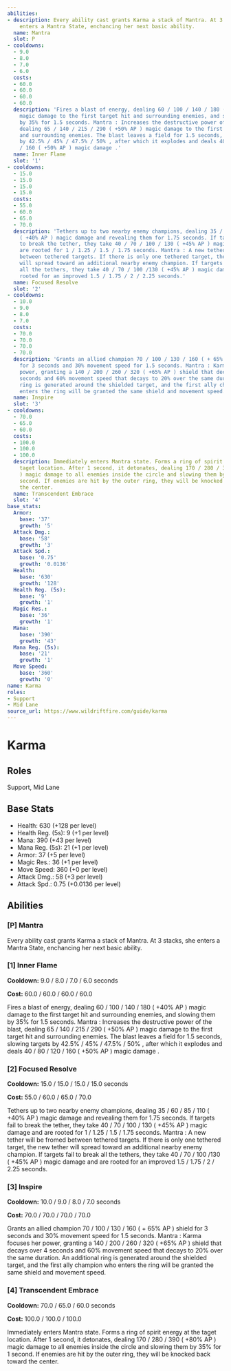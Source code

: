 ```yaml
---
abilities:
- description: Every ability cast grants Karma a stack of Mantra. At 3 stacks, she
    enters a Mantra State, enchancing her next basic ability.
  name: Mantra
  slot: P
- cooldowns:
  - 9.0
  - 8.0
  - 7.0
  - 6.0
  costs:
  - 60.0
  - 60.0
  - 60.0
  - 60.0
  description: 'Fires a blast of energy, dealing 60 / 100 / 140 / 180 ( +40% AP )
    magic damage to the first target hit and surrounding enemies, and slowing them
    by 35% for 1.5 seconds. Mantra : Increases the destructive power of the blast,
    dealing 65 / 140 / 215 / 290 ( +50% AP ) magic damage to the first target hit
    and surrounding enemies. The blast leaves a field for 1.5 seconds, slowing targets
    by 42.5% / 45% / 47.5% / 50% , after which it explodes and deals 40 / 80 / 120
    / 160 ( +50% AP ) magic damage .'
  name: Inner Flame
  slot: '1'
- cooldowns:
  - 15.0
  - 15.0
  - 15.0
  - 15.0
  costs:
  - 55.0
  - 60.0
  - 65.0
  - 70.0
  description: 'Tethers up to two nearby enemy champions, dealing 35 / 60 / 85 / 110
    ( +40% AP ) magic damage and revealing them for 1.75 seconds. If targets fail
    to break the tether, they take 40 / 70 / 100 / 130 ( +45% AP ) magic damage and
    are rooted for 1 / 1.25 / 1.5 / 1.75 seconds. Mantra : A new tether will be fromed
    between tethered targets. If there is only one tethered target, the new tether
    will spread toward an additional nearby enemy champion. If targets fail to break
    all the tethers, they take 40 / 70 / 100 /130 ( +45% AP ) magic damage and are
    rooted for an improved 1.5 / 1.75 / 2 / 2.25 seconds.'
  name: Focused Resolve
  slot: '2'
- cooldowns:
  - 10.0
  - 9.0
  - 8.0
  - 7.0
  costs:
  - 70.0
  - 70.0
  - 70.0
  - 70.0
  description: 'Grants an allied champion 70 / 100 / 130 / 160 ( + 65% AP ) shield
    for 3 seconds and 30% movement speed for 1.5 seconds. Mantra : Karma focuses her
    power, granting a 140 / 200 / 260 / 320 ( +65% AP ) shield that decays over 4
    seconds and 60% movement speed that decays to 20% over the same duration. An additional
    ring is generated around the shielded target, and the first ally champion who
    enters the ring will be granted the same shield and movement speed.'
  name: Inspire
  slot: '3'
- cooldowns:
  - 70.0
  - 65.0
  - 60.0
  costs:
  - 100.0
  - 100.0
  - 100.0
  description: Immediately enters Mantra state. Forms a ring of spirit energy at the
    taget location. After 1 second, it detonates, dealing 170 / 280 / 390 ( +80% AP
    ) magic damage to all enemies inside the circle and slowing them by 35% for 1
    second. If enemies are hit by the outer ring, they will be knocked back toward
    the center.
  name: Transcendent Embrace
  slot: '4'
base_stats:
  Armor:
    base: '37'
    growth: '5'
  Attack Dmg.:
    base: '58'
    growth: '3'
  Attack Spd.:
    base: '0.75'
    growth: '0.0136'
  Health:
    base: '630'
    growth: '128'
  Health Reg. (5s):
    base: '9'
    growth: '1'
  Magic Res.:
    base: '36'
    growth: '1'
  Mana:
    base: '390'
    growth: '43'
  Mana Reg. (5s):
    base: '21'
    growth: '1'
  Move Speed:
    base: '360'
    growth: '0'
name: Karma
roles:
- Support
- Mid Lane
source_url: https://www.wildriftfire.com/guide/karma
---
```


# Karma

## Roles

Support, Mid Lane

## Base Stats

- Health: 630 (+128 per level)
- Health Reg. (5s): 9 (+1 per level)
- Mana: 390 (+43 per level)
- Mana Reg. (5s): 21 (+1 per level)
- Armor: 37 (+5 per level)
- Magic Res.: 36 (+1 per level)
- Move Speed: 360 (+0 per level)
- Attack Dmg.: 58 (+3 per level)
- Attack Spd.: 0.75 (+0.0136 per level)

## Abilities

### [P] Mantra

Every ability cast grants Karma a stack of Mantra. At 3 stacks, she enters a Mantra State, enchancing her next basic ability.

### [1] Inner Flame

**Cooldown:** 9.0 / 8.0 / 7.0 / 6.0 seconds

**Cost:** 60.0 / 60.0 / 60.0 / 60.0

Fires a blast of energy, dealing 60 / 100 / 140 / 180 ( +40% AP ) magic damage to the first target hit and surrounding enemies, and slowing them by 35% for 1.5 seconds. Mantra : Increases the destructive power of the blast, dealing 65 / 140 / 215 / 290 ( +50% AP ) magic damage to the first target hit and surrounding enemies. The blast leaves a field for 1.5 seconds, slowing targets by 42.5% / 45% / 47.5% / 50% , after which it explodes and deals 40 / 80 / 120 / 160 ( +50% AP ) magic damage .

### [2] Focused Resolve

**Cooldown:** 15.0 / 15.0 / 15.0 / 15.0 seconds

**Cost:** 55.0 / 60.0 / 65.0 / 70.0

Tethers up to two nearby enemy champions, dealing 35 / 60 / 85 / 110 ( +40% AP ) magic damage and revealing them for 1.75 seconds. If targets fail to break the tether, they take 40 / 70 / 100 / 130 ( +45% AP ) magic damage and are rooted for 1 / 1.25 / 1.5 / 1.75 seconds. Mantra : A new tether will be fromed between tethered targets. If there is only one tethered target, the new tether will spread toward an additional nearby enemy champion. If targets fail to break all the tethers, they take 40 / 70 / 100 /130 ( +45% AP ) magic damage and are rooted for an improved 1.5 / 1.75 / 2 / 2.25 seconds.

### [3] Inspire

**Cooldown:** 10.0 / 9.0 / 8.0 / 7.0 seconds

**Cost:** 70.0 / 70.0 / 70.0 / 70.0

Grants an allied champion 70 / 100 / 130 / 160 ( + 65% AP ) shield for 3 seconds and 30% movement speed for 1.5 seconds. Mantra : Karma focuses her power, granting a 140 / 200 / 260 / 320 ( +65% AP ) shield that decays over 4 seconds and 60% movement speed that decays to 20% over the same duration. An additional ring is generated around the shielded target, and the first ally champion who enters the ring will be granted the same shield and movement speed.

### [4] Transcendent Embrace

**Cooldown:** 70.0 / 65.0 / 60.0 seconds

**Cost:** 100.0 / 100.0 / 100.0

Immediately enters Mantra state. Forms a ring of spirit energy at the taget location. After 1 second, it detonates, dealing 170 / 280 / 390 ( +80% AP ) magic damage to all enemies inside the circle and slowing them by 35% for 1 second. If enemies are hit by the outer ring, they will be knocked back toward the center.

